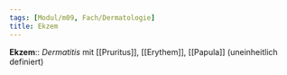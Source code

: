 ```yaml
---
tags: [Modul/m09, Fach/Dermatologie]
title: Ekzem
---
```

**Ekzem**:: *Dermatitis* mit [[Pruritus]], [[Erythem]], [[Papula]] (uneinheitlich definiert)